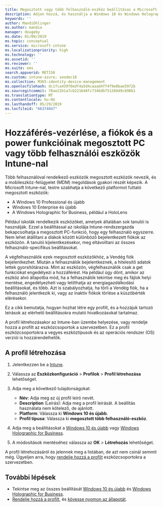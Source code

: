 ```yaml
---
title: Megosztott vagy több felhasználó-eszköz beállításai a Microsoft Intune – Azure |} A Microsoft Docs
description: Adjon hozzá, és használja a Windows 10 és Windows Holographic for Business eszközök megosztott eszközök vagy a Microsoft Intune-ban több felhasználó használja. Tekintse meg az összes beállítás listáját, és mit tesznek az eszközökön, beleértve a Microsoft HoloLens. A Vendég fiók szabályozhatja, fiókok kezelése, és törli az inaktív fiókok, engedélyezése vagy letiltása helyi tárolójára történő mentése, állítsa be a power és beállítások alvó állapotba, válassza ki, amikor frissítések telepítve vannak, és eszközök használata az eszközkonfigurációs profil oktatási környezetben.
keywords: ''
author: MandiOhlinger
ms.author: mandia
manager: dougeby
ms.date: 01/09/2019
ms.topic: conceptual
ms.service: microsoft-intune
ms.localizationpriority: high
ms.technology: ''
ms.assetid: ''
ms.reviewer: ''
ms.suite: ems
search.appverid: MET150
ms.custom: intune-azure; seodec18
ms.collection: M365-identity-device-management
ms.openlocfilehash: dc1fca439f0edf4a5d4caaad4ff4f9e0bae5972b
ms.sourcegitcommit: 78ae22b1a7cb221648fc7346db751269d9c898b1
ms.translationtype: MT
ms.contentlocale: hu-HU
ms.lasthandoff: 05/29/2019
ms.locfileid: "66374047"
---
```

# <a name="control-access-accounts-and-power-features-on-shared-pc-or-multi-user-devices-using-intune"></a>Hozzáférés-vezérlése, a fiókok és a power funkcióinak megosztott PC vagy több felhasználói eszközök Intune-nal

Több felhasználóval rendelkező eszközök megosztott eszközök nevezik, és a mobileszköz-felügyelet (MDM) megoldások gyakori részét képezik. A Microsoft Intune-nal, testre szabhatja a következő platformot futtató megosztott eszközök:

- A Windows 10 Professional és újabb
- Windows 10 Enterprise és újabb
- A Windows Holographic for Business, például a HoloLens

Például iskolák rendelkezik eszközöket, amelyek általában sok tanulói is használják. Ezzel a beállítással az iskolája Intune-rendszergazda bekapcsolhatja a megosztott PC-funkció, hogy egy felhasználó egyszerre. Nem lehet átállítani a diákok között különböző bejelentkezett fiókok az eszközön. A tanulói kijelentkezésekor, meg eltávolítani az összes felhasználó-specifikus beállításokat.

A végfelhasználók ezek megosztott eszközökhöz, a Vendég fiók bejelentkezhet. Miután a felhasználók bejelentkeznek, a hitelesítő adatok lettek gyorsítótárazva. Mint az eszközön, végfelhasználók csak a get funkciókat engedélyezi a hozzáférést. Ha például úgy dönt, amikor az eszköz alvó állapotba mód, ha a felhasználók tekintse meg és fájlok helyi mentése, engedélyezheti vagy letilthatja az energiagazdálkodási beállításokat, és több. Azt is szabályozhatja, ha törli a Vendég fiók, ha a felhasználó jelentkezik ki, vagy az inaktív fiókok törlése a küszöbérték elérésekor.

Ez a cikk bemutatja, hogyan hozhat létre egy profilt, és a hozzájuk tartozó leírások az elérhető beállításokra mutató hivatkozásokat tartalmaz.

A profil létrehozásakor az Intune-ban üzembe helyezése, vagy rendelje hozzá a profilt az eszközcsoportok a szervezetben. Ez a profil eszközcsoportokra a vegyes eszköztípusok és az operációs rendszer (OS) verziói is hozzárendelhetők.

## <a name="create-the-profile"></a>A profil létrehozása

1. Jelentkezzen be a [Intune](https://go.microsoft.com/fwlink/?linkid=2090973).
2. Válassza az **Eszközkonfiguráció** > **Profilok** > **Profil létrehozása** lehetőséget.
3. Adja meg a következő tulajdonságokat:

   - **Név**: Adja meg az új profil leíró nevét.
   - **Description** (Leírás): Adja meg a profil leírását. A beállítás használata nem kötelező, de ajánlott.
   - **Platform**: Válassza ki **Windows 10 és újabb**.
   - **Profil típusa**: Válassza ki **megosztott több felhasználó-eszköz**.

4. Adja meg a beállításokat a [Windows 10 és újabb](shared-user-device-settings-windows.md) vagy [Windows Holographic for Business](shared-user-device-settings-windows-holographic.md).

5. A módosítások mentéséhez válassza az **OK** > **Létrehozás** lehetőséget.

A profil létrehozásáról és jelennek meg a listában, de azt nem csinál semmit még. Ügyeljen arra, hogy [rendelje hozzá a profilt](device-profile-assign.md) eszközcsoportokra a szervezetben.

## <a name="next-steps"></a>További lépések

- Tekintse meg az összes beállítását [Windows 10 és újabb](shared-user-device-settings-windows.md) és [Windows Holographic for Business](shared-user-device-settings-windows-holographic.md).
- [Rendelje hozzá a profilt](device-profile-assign.md), és [kövesse nyomon az állapotát](device-profile-monitor.md).
